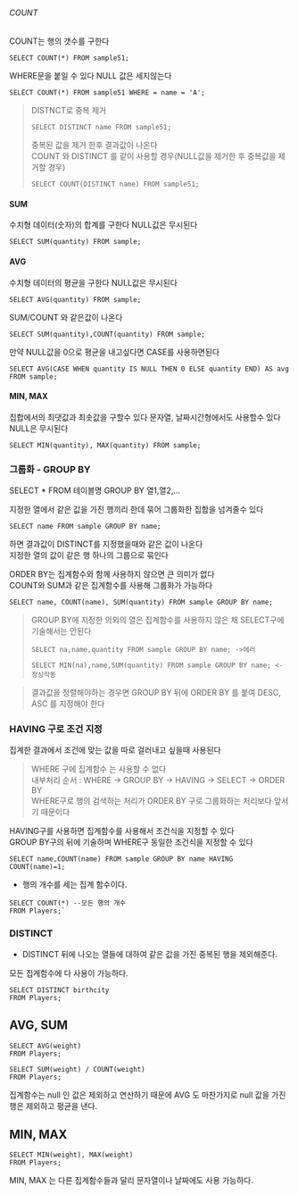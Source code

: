 ###### COUNT

COUNT는 행의 갯수를 구한다

```null
SELECT COUNT(*) FROM sample51;
```

WHERE문을 붙일 수 있다 NULL 값은 세지않는다

```null
SELECT COUNT(*) FROM sample51 WHERE = name = 'A';
```

> DISTNCT로 중복 제거
> 
> ```null
> SELECT DISTINCT name FROM sample51;
> ```
> 
> 중복된 값을 제거 한후 결과값이 나온다  
> COUNT 와 DISTINCT 를 같이 사용할 경우(NULL값을 제거한 후 중복값을 제거할 경우)
> 
> ```null
> SELECT COUNT(DISTINCT name) FROM sample51; 
> ```

#### 

#### SUM

수치형 데이터(숫자)의 합계를 구한다 NULL값은 무시된다

```null
SELECT SUM(quantity) FROM sample;
```

#### 

#### AVG

수치형 데이터의 평균을 구한다 NULL값은 무시된다

```null
SELECT AVG(quantity) FROM sample;
```

SUM/COUNT 와 같은값이 나온다

```null
SELECT SUM(quantity),COUNT(quantity) FROM sample;
```

만약 NULL값을 0으로 평균을 내고싶다면 CASE를 사용하면된다

```null
SELECT AVG(CASE WHEN quantity IS NULL THEN 0 ELSE quantity END) AS avg FROM sample;
```



#### MIN, MAX

집합에서의 최댓값과 최솟값을 구할수 있다 문자열, 날짜시간형에서도 사용할수 있다 NULL은 무시된다

```null
SELECT MIN(quantity), MAX(quantity) FROM sample;
```

### 

### 그룹화 - GROUP BY

SELECT * FROM 테이블명 GROUP BY 열1,열2,...

지정한 열에서 같은 값을 가진 행끼리 한데 묶어 그룹화한 집합을 넘겨줄수 있다

```null
SELECT name FROM sample GROUP BY name;
```

하면 결과값이 DISTINCT를 지정했을때와 같은 값이 나온다  
지정한 열의 값이 같은 행 하나의 그룹으로 묶인다

ORDER BY는 집계함수와 함께 사용하지 않으면 큰 의미가 없다  
COUNT와 SUM과 같은 집계함수를 사용해 그룹화가 가능하다

```null
SELECT name, COUNT(name), SUM(quantity) FROM sample GROUP BY name;
```

> GROUP BY에 지정한 의외의 열은 집계함수를 사용하지 않은 채 SELECT구에 기술해서는 안된다
> 
> ```null
> SELECT na,name,quantity FROM sample GROUP BY name; ->에러
> ```
> 
> ```null
> SELECT MIN(na),name,SUM(quantity) FROM sample GROUP BY name; <- 정상작동
> ```

> 결과값을 정렬해야하는 경우면 GROUP BY 뒤에 ORDER BY 를 붙여 DESC, ASC 를 지정해야 한다

### 

### HAVING 구로 조건 지정

집계한 결과에서 조건에 맞는 값을 따로 걸러내고 싶을때 사용된다

> WHERE 구에 집계함수 는 사용할 수 없다  
> 내부처리 순서 : WHERE -> GROUP BY -> HAVING -> SELECT -> ORDER BY  
> WHERE구로 행의 검색하는 처리가 ORDER BY 구로 그룹화하는 처리보다 앞서기 때문이다

HAVING구를 사용하면 집계함수를 사용해서 조건식을 지정할 수 있다  
GROUP BY구의 뒤에 기술하며 WHERE구 동일한 조건식을 지정할 수 있다

```null
SELECT name,COUNT(name) FROM sample GROUP BY name HAVING COUNT(name)=1;
```

- 행의 개수를 세는 집계 함수이다.

```
SELECT COUNT(*) --모든 행의 개수
FROM Players;`
```

### DISTINCT

- DISTINCT 뒤에 나오는 열들에 대하여 같은 값을 가진 중복된 행을 제외해준다.

모든 집계함수에 다 사용이 가능하다.

```
SELECT DISTINCT birthcity
FROM Players;
```

## AVG, SUM

```
SELECT AVG(weight)
FROM Players;
```

```
SELECT SUM(weight) / COUNT(weight)
FROM Players;
```

집계함수는 null 인 값은 제외하고 연산하기 때문에 AVG 도 마찬가지로 null 값을 가진 행은 제외하고 평균을 낸다.



## MIN, MAX

```
SELECT MIN(weight), MAX(weight)
FROM Players;
```

MIN, MAX 는 다른 집계함수들과 달리 문자열이나 날짜에도 사용 가능하다.
